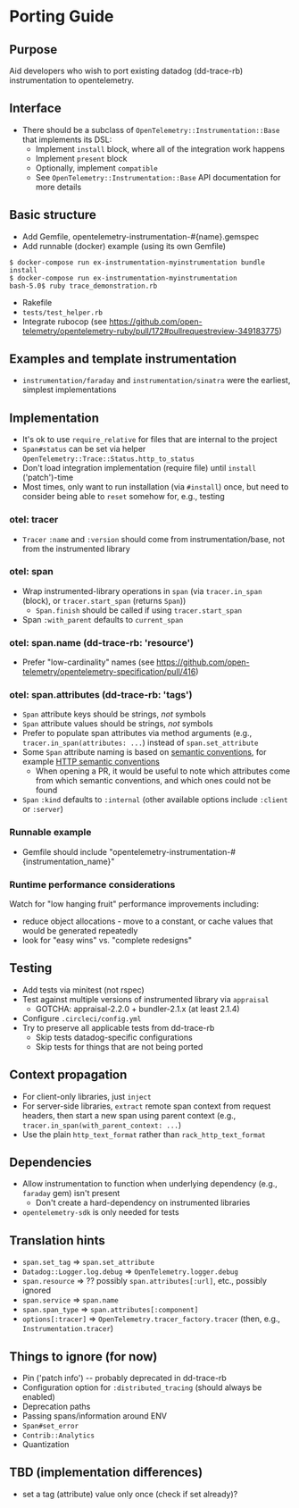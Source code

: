 # Porting Guide

## Purpose

Aid developers who wish to port existing datadog (dd-trace-rb) instrumentation to opentelemetry.

## Interface

* There should be a subclass of `OpenTelemetry::Instrumentation::Base` that implements its DSL:
  * Implement `install` block, where all of the integration work happens
  * Implement `present` block
  * Optionally, implement `compatible`
  * See `OpenTelemetry::Instrumentation::Base` API documentation for more details

## Basic structure

* Add Gemfile, opentelemetry-instrumentation-#{name}.gemspec
* Add runnable (docker) example (using its own Gemfile)
```
$ docker-compose run ex-instrumentation-myinstrumentation bundle install
$ docker-compose run ex-instrumentation-myinstrumentation
bash-5.0$ ruby trace_demonstration.rb
```
* Rakefile
* `tests/test_helper.rb`
* Integrate rubocop (see https://github.com/open-telemetry/opentelemetry-ruby/pull/172#pullrequestreview-349183775)

## Examples and template instrumentation

* `instrumentation/faraday` and `instrumentation/sinatra` were the earliest, simplest implementations

## Implementation

* It's ok to use `require_relative` for files that are internal to the project
* `Span#status` can be set via helper `OpenTelemetry::Trace::Status.http_to_status`
* Don't load integration implementation (require file) until `install` ('patch')-time
* Most times, only want to run installation (via `#install`) once, but need to
  consider being able to `reset` somehow for, e.g., testing

### otel: tracer

* `Tracer` `:name` and `:version` should come from instrumentation/base, not from the instrumented library

### otel: span

* Wrap instrumented-library operations in `span` (via `tracer.in_span` (block), or `tracer.start_span` (returns `Span`))
  * `Span.finish` should be called if using `tracer.start_span`
* Span `:with_parent` defaults to `current_span`

### otel: span.name (dd-trace-rb: 'resource')

* Prefer "low-cardinality" names (see https://github.com/open-telemetry/opentelemetry-specification/pull/416)

### otel: span.attributes (dd-trace-rb: 'tags')

* `Span` attribute keys should be strings, *not* symbols
* `Span` attribute values should be strings, *not* symbols
* Prefer to populate span attributes via method arguments (e.g., `tracer.in_span(attributes: ...`) instead of `span.set_attribute`
* Some `Span` attribute naming is based on [semantic conventions](https://github.com/open-telemetry/opentelemetry-specification/blob/master/specification/data-semantic-conventions.md), for example [HTTP semantic conventions](https://github.com/open-telemetry/opentelemetry-specification/blob/master/specification/data-http.md)
  * When opening a PR, it would be useful to note which attributes come from which semantic conventions, and which ones could not be found
* `Span` `:kind` defaults to `:internal` (other available options include `:client` or `:server`)

### Runnable example

* Gemfile should include "opentelemetry-instrumentation-#{instrumentation_name}"

### Runtime performance considerations

Watch for "low hanging fruit" performance improvements including:
* reduce object allocations - move to a constant, or cache values that would be generated repeatedly 
* look for "easy wins" vs. "complete redesigns"

## Testing

* Add tests via minitest (not rspec)
* Test against multiple versions of instrumented library via `appraisal`
  * GOTCHA: appraisal-2.2.0 + bundler-2.1.x (at least 2.1.4)
* Configure `.circleci/config.yml`
* Try to preserve all applicable tests from dd-trace-rb
  * Skip tests datadog-specific configurations
  * Skip tests for things that are not being ported

## Context propagation

* For client-only libraries, just `inject`
* For server-side libraries, `extract` remote span context from request headers, then start a new span using parent context (e.g., `tracer.in_span(with_parent_context: ...`)
* Use the plain `http_text_format` rather than `rack_http_text_format`

## Dependencies

* Allow instrumentation to function when underlying dependency (e.g., `faraday` gem) isn't present
  * Don't create a hard-dependency on instrumented libraries
* `opentelemetry-sdk` is only needed for tests

## Translation hints

* `span.set_tag` => `span.set_attribute`
* `Datadog::Logger.log.debug` => `OpenTelemetry.logger.debug`
* `span.resource` => ?? possibly `span.attributes[:url]`, etc., possibly ignored
* `span.service` => `span.name`
* `span.span_type` => `span.attributes[:component]`
* `options[:tracer]` => `OpenTelemetry.tracer_factory.tracer` (then, e.g., `Instrumentation.tracer`)

## Things to ignore (for now)

* Pin ('patch info') -- probably deprecated in dd-trace-rb
* Configuration option for `:distributed_tracing` (should always be enabled)
* Deprecation paths
* Passing spans/information around ENV
* `Span#set_error`
* `Contrib::Analytics`
* Quantization

## TBD (implementation differences)

* set a tag (attribute) value only once (check if set already)?
